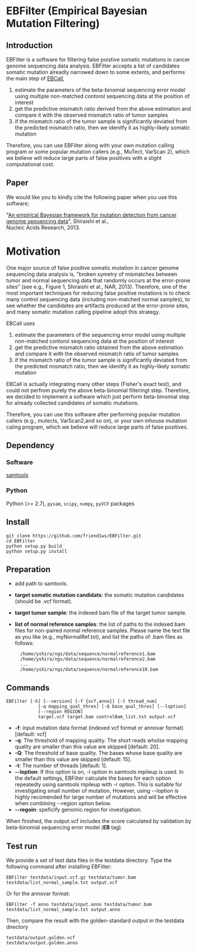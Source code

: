# EBFilter (Empirical Bayesian Mutation Filtering)

## Introduction

EBFilter is a software for filtering false poistive somatic mutations in cancer genome sequencing data analysis.
EBFilter accepts a list of candidates somatic mutation alreadly narrowed down to some extents, and performs the main step of [EBCall](https://github.com/friend1ws/EBCall), 

1. estimate the parameters of the beta-binomial sequencing error model using multiple non-matched contorol sequencing data at the position of interest
2. get the predictive mismatch ratio derived from the above estimation and compare it with the observed mismatch ratio of tumor samples
3. if the mismatch ratio of the tumor sample is significantly deviated from the predicted mismatch ratio, then we idenitfy it as highly-likely somatic mutation

Therefore, you can use EBFilter along with your own mutation calling program 
or some popular mutation callers (e.g., MuTect, VarScan 2),
which we believe will reduce large parts of false positives with a slight computational cost.

## Paper

We would like you to kindly cite the following paper when you use this software; 

"[An empirical Bayesian framework for mutation detection from cancer genome sequencing data](http://nar.oxfordjournals.org/content/41/7/e89.long)", Shiraishi et al.,  
Nucleic Acids Research, 2013.


# Motivation

One major source of false positive somatic mutation in cancer genome sequencing data analysis is,
"broken symetry of mismatches between tumor and normal sequencing data that randomly occurs at the error-prone sites"
(see e.g., Figure 1, Shiraishi et al., NAR, 2013).
Therefore, one of the most important techniques for reducing false positive mutations is to check many control sequencing data (including non-matched normal samples), to see whether the candidates are artifacts produced at the error-prone sites, and many somatic mutation calling pipeline adopt this strategy.

EBCall uses 

1. estimate the parameters of the sequencing error model using multiple non-matched contorol sequencing data at the position of interest
2. get the predictive mismatch ratio obtained from the above estimation and compare it with the observed mismatch ratio of tumor samples
3. if the mismatch ratio of the tumor sample is significantly deviated from the predicted mismatch ratio, then we idenitfy it as highly-likely somatic mutation


EBCall is actually integrating many other steps (Fisher's exact test), and could not perfrom purely the above beta-binomial filteringt step.
Therefore, we decided to implement a software which just perform beta-binomial step for already collected candidates of somatic mutations.

Therefore, you can use this software after performing popular mutation callers (e.g., mutects, VarScan2,and so on),
or your own inhouse mutation caling program, which we believe will reduce large parts of false positives.



## Dependency

### Software
[samtools](http://www.htslib.org/)

### Python
Python (>= 2.7), `pysam`, `scipy`, `numpy`, `pyVCF` packages


## Install

```
git clone https://github.com/friend1ws/EBFilter.git
cd EBFilter
python setup.py build
python setup.py install
```

## Preparation
- add path to samtools.
- **target somatic mutation candidats**: the somatic mutation candidates (should be .vcf format).
- **target tumor sample**: the indexed bam file of the target tumor sample.
- **list of normal reference samples**: the list of paths to the indexed bam files for non-paired normal reference samples. Please name the text file as you like (e.g., myNormalRef.txt), and list the paths of .bam files as follows:  

		/home/yshira/ngs/data/sequence/normalreference1.bam
		/home/yshira/ngs/data/sequence/normalreference2.bam
		...
		/home/yshira/ngs/data/sequence/normalreference10.bam

## Commands

    EBFilter [-h] [--version] [-f {vcf,anno}] [-t thread_num]
                [-q mapping_qual_thres] [-Q base_qual_thres] [--loption]
                [--region REGION]
                target.vcf target.bam controlBam_list.txt output.vcf
- **-f**: input mutation data format (indexed vcf format or annovar format) [default: vcf]
- **-q**: The threshold of mapping quality. The short reads wholse mapping quality are smaller than this value are skipped [default: 20].
- **-Q**: The threshold of base quality. The bases whose base quality are smaller than this value are skipped [default: 15].
- **-t**: The number of threads [default: 1].
- **--loption**: If this option is on, -l option in samtools mpileup is used. In the default settings, EBFilter calculate the bases for each option repeatedly using samtools mpileup with -r option. This is suitable for investigating small number of mutation, However, using --loption is highly recomended for large number of mutations and will be effective when combining --region option below.
- **--regoin**: speficify genomic region for investigation.

When finished, the output.vcf includes the score calculated by validation by beta-binomial sequencing error model (**EB** tag).



## Test run

We provide a set of test data files in the testdata directory.
Type the following command after installing EBFilter:
	
	EBFilter testdata/input.vcf.gz testdata/tumor.bam testdata/list_normal_sample.txt output.vcf
	
Or for the annovar format:

	EBFilter -f anno testdata/input.anno testdata/tumor.bam testdata/list_normal_sample.txt output.anno
	
Then, compare the result with the golden-standard output in the testdata directory

	testdata/output.golden.vcf
	testdata/output.golden.anno
	



